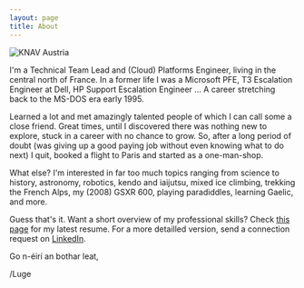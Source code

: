 ```yaml
---
layout: page
title: About
---
```


![KNAV Austria](/assets/C2ADV01.jpg)

I'm a Technical Team Lead and (Cloud) Platforms Engineer, living in the central north of France.
In a former life I was a Microsoft PFE, T3 Escalation Engineer at Dell, HP Support Escalation Engineer ... A career stretching back to the MS-DOS era early 1995.

Learned a lot and met amazingly talented people of which I can call some a close friend. Great times, until I discovered there was nothing new to explore, stuck in a career with no chance to grow. So, after a long period of doubt (was giving up a good paying job without even knowing what to do next) I quit, booked a flight to Paris and started as a one-man-shop.

What else? I'm interested in far too much topics ranging from science to history, astronomy, robotics, kendo and iaijutsu, mixed ice climbing, trekking the French Alps, my (2008) GSXR 600, playing paradiddles, learning Gaelic, and more.

Guess that's it. Want a short overview of my professional skills? Check [this page](https://github.com/lgeurts/Resume/blob/master/Moderncv%20Resume%20Luc%20Geurts%20%28US%29.pdf) for my latest resume. For a more detailled version, send a connection request on [LinkedIn](https://www.linkedin.com/in/lucgeurts).

Go n-éirí an bothar leat,

/Luge
